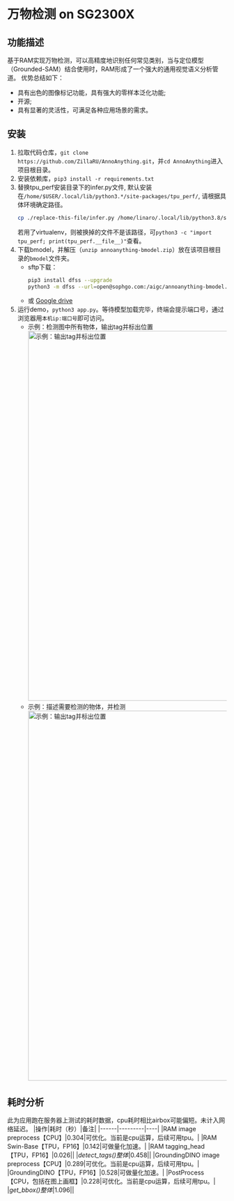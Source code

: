 # 万物检测 on SG2300X
## 功能描述
基于RAM实现万物检测，可以高精度地识别任何常见类别，当与定位模型（Grounded-SAM）结合使用时，RAM形成了一个强大的通用视觉语义分析管道。
优势总结如下：
- 具有出色的图像标记功能，具有强大的零样本泛化功能;
- 开源;
- 具有显著的灵活性，可满足各种应用场景的需求。

## 安装
1. 拉取代码仓库，`git clone https://github.com/ZillaRU/AnnoAnything.git`，并`cd AnnoAnything`进入项目根目录。
2. 安装依赖库，`pip3 install -r requirements.txt`
3. 替换tpu_perf安装目录下的infer.py文件, 默认安装在`/home/$USER/.local/lib/python3.*/site-packages/tpu_perf/`, 请根据具体环境确定路径。
    ```bash
    cp ./replace-this-file/infer.py /home/linaro/.local/lib/python3.8/site-packages/tpu_perf/ 
    ```
    若用了virtualenv，则被换掉的文件不是该路径，可`python3 -c "import tpu_perf; print(tpu_perf.__file__)"`查看。
4. 下载bmodel，并解压（`unzip annoanything-bmodel.zip`）放在该项目根目录的`bmodel`文件夹。
   - sftp下载：
       ```bash
       pip3 install dfss --upgrade
       python3 -m dfss --url=open@sophgo.com:/aigc/annoanything-bmodel.zip
       ```
   - 或 [Google drive](https://drive.google.com/drive/folders/1WFfq32nKCYhEwJvCZV5XYw9sFRriZYqP?usp=sharing)
5. 运行demo，`python3 app.py`。等待模型加载完毕，终端会提示端口号，通过浏览器用`本机ip:端口号`即可访问。
    - 示例：检测图中所有物体，输出tag并标出位置
      <img width="848" alt="示例：输出tag并标出位置" src="https://github.com/ZillaRU/AnnoAnything/assets/25343084/6a77ed66-3555-48c4-a58f-d3d52b2290fa">
    - 示例：描述需要检测的物体，并检测
      <img width="848" alt="示例：输出tag并标出位置" src="https://github.com/ZillaRU/AnnoAnything/assets/25343084/7248472e-b0e3-46b6-bd1b-c5b5df13a0d5">

## 耗时分析
此为应用跑在服务器上测试的耗时数据，cpu耗时相比airbox可能偏短。未计入网络延迟。
|操作|耗时（秒）|备注|
|------|---------|----|
|RAM image preprocess【CPU】|0.304|可优化。当前是cpu运算，后续可用tpu。|
|RAM Swin-Base【TPU，FP16】|0.142|可做量化加速。|
|RAM tagging_head【TPU，FP16】|0.026||
|*detect_tags()整体*|0.458||
|GroundingDINO image preprocess【CPU】|0.289|可优化。当前是cpu运算，后续可用tpu。|
|GroundingDINO【TPU，FP16】|0.528|可做量化加速。|
|PostProcess【CPU，包括在图上画框】|0.228|可优化。当前是cpu运算，后续可用tpu。|
|*get_bbox()整体*|1.096||
    

